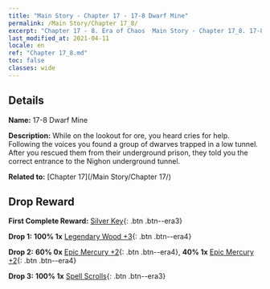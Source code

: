 ```yaml
---
title: "Main Story - Chapter 17 - 17-8 Dwarf Mine"
permalink: /Main Story/Chapter 17_8/
excerpt: "Chapter 17 - 8. Era of Chaos  Main Story - Chapter 17_8. 17-8 Dwarf Mine"
last_modified_at: 2021-04-11
locale: en
ref: "Chapter 17_8.md"
toc: false
classes: wide
---
```


## Details

 **Name:** 17-8 Dwarf Mine

 **Description:** While on the lookout for ore, you heard cries for help. Following the voices you found a group of dwarves trapped in a low tunnel. After you rescued them from their underground prison, they told you the correct entrance to the Nighon underground tunnel.

 **Related to:** [Chapter 17](/Main Story/Chapter 17/)

## Drop Reward

 **First Complete Reward:** [Silver Key](/Items/con_693/){: .btn .btn--era3}

 **Drop 1:** **100% 1x** [Legendary Wood +3](/Items/mat_55/){: .btn .btn--era4}

 **Drop 2:** **60% 0x** [Epic Mercury +2](/Items/mat_49/){: .btn .btn--era4}, **40% 1x** [Epic Mercury +2](/Items/mat_49/){: .btn .btn--era4}

 **Drop 3:** **100% 1x** [Spell Scrolls](/Items/con_694/){: .btn .btn--era3}

